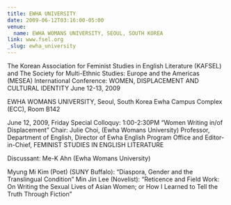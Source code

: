 ```yaml
---
title: EWHA UNIVERSITY
date: 2009-06-12T03:16:00-05:00
venue:
  name: EWHA WOMANS UNIVERSITY, SEOUL, SOUTH KOREA
link: www.fsel.org
_slug: ewha_university
---
```


The Korean Association for Feminist Studies in English Literature (KAFSEL) and The Society for Multi-Ethnic Studies: Europe and the Americas (MESEA)
International Conference: WOMEN, DISPLACEMENT AND CULTURAL IDENTITY
June 12-13, 2009

EWHA WOMANS UNIVERSITY, Seoul, South Korea
Ewha Campus Complex (ECC), Room B142

June 12, 2009, Friday
Special Colloquy: 1:00-2:30PM
“Women Writing in/of Displacement”
Chair: Julie Choi, (Ewha Womans University)
Professor, Department of English, Director of Ewha English Program Office and Editor-in-Chief, FEMINIST STUDIES IN ENGLISH LITERATURE

Discussant: Me-K Ahn (Ewha Womans University)

Myung Mi Kim (Poet) (SUNY Buffalo): “Diaspora, Gender and the Translingual Condition”
Min Jin Lee (Novelist): “Reticence and Field Work: On Writing the Sexual Lives of Asian Women; or How I Learned to Tell the Truth Through Fiction”

